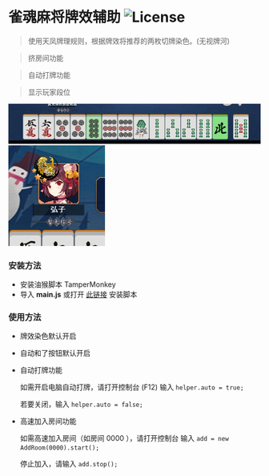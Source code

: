 # 雀魂麻将牌效辅助 ![License](https://img.shields.io/github/license/Fr0stbyteR/majsoul-helper.svg)
> 使用天凤牌理规则，根据牌效将推荐的两枚切牌染色。(无视牌河)

> 挤房间功能

> 自动打牌功能

> 显示玩家段位

  ![Demo](./example1.png)
  ![Demo](./example2.png)

### 安装方法
- 安装油猴脚本 TamperMonkey 
- 导入 **main.js** 或打开 [此链接](https://greasyfork.org/zh-CN/scripts/378059-majsoul-helper) 安装脚本

### 使用方法
- 牌效染色默认开启

- 自动和了按钮默认开启

- 自动打牌功能

  如需开启电脑自动打牌，请打开控制台 (F12) 输入 `helper.auto = true;`

  若要关闭，输入 `helper.auto = false;`
- 高速加入房间功能

  如需高速加入房间（如房间 0000 ），请打开控制台 输入 `add = new AddRoom(0000).start();`

  停止加入，请输入 `add.stop();`

